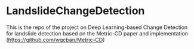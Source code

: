 # LandslideChangeDetection
This is the repo of the project on Deep Learning-based Change Detection for landslide detection based on the Metric-CD paper and implementation (https://github.com/wgcban/Metric-CD)
